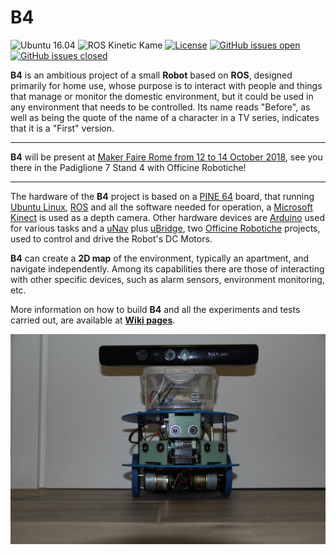 # B4
![Ubuntu 16.04](https://img.shields.io/badge/Ubuntu-16.04-green.svg)
![ROS Kinetic Kame](https://img.shields.io/badge/ROS-Kinetic%20Kame-red.svg)
[![License](https://img.shields.io/github/license/bobboteck/B4.svg?style=flat)](https://github.com/bobboteck/B4/blob/master/LICENSE)
[![GitHub issues open](https://img.shields.io/github/issues-raw/bobboteck/b4.svg)](https://github.com/bobboteck/B4/issues) 
[![GitHub issues closed](https://img.shields.io/github/issues-closed-raw/bobboteck/b4.svg)](https://github.com/bobboteck/B4/issues)


**B4** is an ambitious project of a small **Robot** based on **ROS**, designed primarily for home use, whose purpose is to interact with people and things that manage or monitor the domestic environment, but it could be used in any environment that needs to be controlled.
Its name reads "Before", as well as being the quote of the name of a character in a TV series, indicates that it is a "First" version.

***

**B4** will be present at [Maker Faire Rome from 12 to 14 October 2018](https://2018.makerfairerome.eu/it/espositori/?ids=719), see you there in the Padiglione 7 Stand 4 with Officine Robotiche!

***

The hardware of the **B4** project is based on a [PINE 64](https://www.pine64.org/?page_id=1194) board, that running [Ubuntu Linux](https://www.ubuntu.com/), [ROS](http://www.ros.org/) and all the software needed for operation, a [Microsoft Kinect](https://it.wikipedia.org/wiki/Microsoft_Kinect) is used as a depth camera. Other hardware devices are [Arduino](https://www.arduino.cc/) used for various tasks and a [uNav](http://unav.officinerobotiche.it/technical-specifications/) plus [uBridge](http://unav.officinerobotiche.it/%C2%B5bridge-technical-specifications/), two [Officine Robotiche](https://github.com/officinerobotiche) projects, used to control and drive the Robot's DC Motors.

**B4** can create a **2D map** of the environment, typically an apartment, and navigate independently. Among its capabilities there are those of interacting with other specific devices, such as alarm sensors, environment monitoring, etc.

More information on how to build **B4** and all the experiments and tests carried out, are available at **[Wiki pages](https://github.com/bobboteck/B4/wiki)**.

![B4](https://github.com/bobboteck/B4/blob/master/image/B4-Front-New.JPG)
